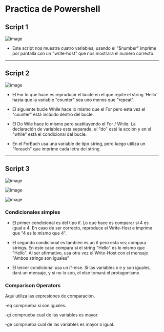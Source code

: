 # Practica de Powershell

## Script 1

![image](https://user-images.githubusercontent.com/91567318/162516995-1b260729-da25-46d0-8e0d-74f9ffee6906.png)

- Este script nos muestra cuatro variables, usando el "$number" imprime por pantalla con un "write-host" que nos mostrara el numero correcto.

---

## Script 2

![image](https://user-images.githubusercontent.com/91567318/162515592-0beb9744-0bfa-4e12-806b-9a6940e19c21.png)


- El For lo que hace es reproducir el bucle en el que repite el string 'Hello' hasta que la variable "counter" sea uno menos que "repeat".

- El siguiente bucle While hace lo mismo que el For pero esta vez el "counter" está incluido dentro del bucle.

- El Do Wile hace lo mismo pero sustituyendo el For / While. La declaración de variables esta separada, el "do" está la acción y en el "while" está el condicional del bucle.

- En el ForEach usa una variable de tipo string, pero luego utiliza un "foreach" que imprime cada letra del string.

---

## Script 3
![image](https://user-images.githubusercontent.com/91567318/162516161-092c01ea-e1ff-4bd8-95b7-c606267d4bbe.png)

![image](https://user-images.githubusercontent.com/91567318/162516889-421783c2-ae1b-44ee-a1c5-a84d3f47b425.png)

![image](https://user-images.githubusercontent.com/91567318/162516938-0e8c2411-a448-42b0-9f61-72521db382bc.png)


### Condicionales simples
- El primer condicional es del tipo if. Lo que hace es comparar si 4 es igual a 4. En caso de ser correcto, reproduce el Write-Host e imprime que "4 es lo mismo que 4".

- El segundo condicional es también es un if pero esta vez compara strings. En este caso compara si el string "Hello" es lo mismo que "Hello". Al ser afirmativo, usa otra vez el Write-Host con el mensaje "Ambos strings son iguales"

- El tercer condicional usa un if-else. Si las variables x e y son iguales, dará un mensaje, y si no lo son, el else tomará el protagonismo.

### Comparison Operators
Aquí utiliza las expresiones de comparación.

-eq comprueba si son iguales.

-gt comprueba cual de las variables es mayor.

-ge comprueba cual de las variables es mayor o igual.
